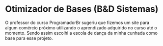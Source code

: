 # Otimizador de Bases (B&D Sistemas)


O professor do curso ProgramadorBr sugeriu que fizemos um site para algum comércio próximo utilizando o aprendizado adquirido no curso até o momento.  Sendo assim escolhi a escola de dança da minha cunhada como base para esse projeto.

